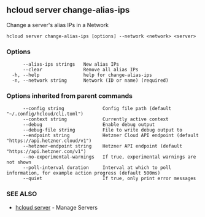 ## hcloud server change-alias-ips

Change a server's alias IPs in a Network

```
hcloud server change-alias-ips [options] --network <network> <server>
```

### Options

```
      --alias-ips strings   New alias IPs
      --clear               Remove all alias IPs
  -h, --help                help for change-alias-ips
  -n, --network string      Network (ID or name) (required)
```

### Options inherited from parent commands

```
      --config string              Config file path (default "~/.config/hcloud/cli.toml")
      --context string             Currently active context
      --debug                      Enable debug output
      --debug-file string          File to write debug output to
      --endpoint string            Hetzner Cloud API endpoint (default "https://api.hetzner.cloud/v1")
      --hetzner-endpoint string    Hetzner API endpoint (default "https://api.hetzner.com/v1")
      --no-experimental-warnings   If true, experimental warnings are not shown
      --poll-interval duration     Interval at which to poll information, for example action progress (default 500ms)
      --quiet                      If true, only print error messages
```

### SEE ALSO

* [hcloud server](hcloud_server.md)	 - Manage Servers

